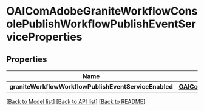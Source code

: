 # OAIComAdobeGraniteWorkflowConsolePublishWorkflowPublishEventServiceProperties

## Properties
Name | Type | Description | Notes
------------ | ------------- | ------------- | -------------
**graniteWorkflowWorkflowPublishEventServiceEnabled** | [**OAIConfigNodePropertyBoolean***](OAIConfigNodePropertyBoolean.md) |  | [optional] 

[[Back to Model list]](../README.md#documentation-for-models) [[Back to API list]](../README.md#documentation-for-api-endpoints) [[Back to README]](../README.md)


